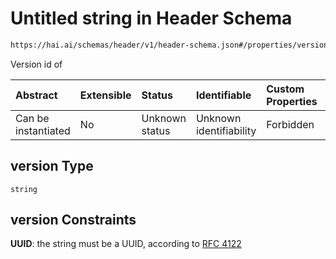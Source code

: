 # Untitled string in Header Schema

```txt
https://hai.ai/schemas/header/v1/header-schema.json#/properties/version
```

Version id of

| Abstract            | Extensible | Status         | Identifiable            | Custom Properties | Additional Properties | Access Restrictions | Defined In                                                                                |
| :------------------ | :--------- | :------------- | :---------------------- | :---------------- | :-------------------- | :------------------ | :---------------------------------------------------------------------------------------- |
| Can be instantiated | No         | Unknown status | Unknown identifiability | Forbidden         | Allowed               | none                | [header.schema.json\*](../../schemas/header/v1/header.schema.json "open original schema") |

## version Type

`string`

## version Constraints

**UUID**: the string must be a UUID, according to [RFC 4122](https://tools.ietf.org/html/rfc4122 "check the specification")
